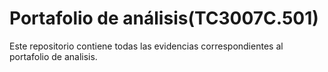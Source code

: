 # Portafolio de análisis(TC3007C.501)
Este repositorio contiene todas las evidencias correspondientes al portafolio de analisis. 
